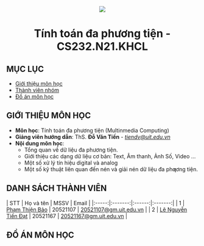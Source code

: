 <p align="center">
   <a href="https://www.uit.edu.vn/">
      <img src="https://i.imgur.com/WmMnSRt.png" border="none">
   </a>
</p>
<h1 align="center">
    Tính toán đa phương tiện - CS232.N21.KHCL
</h1>

## MỤC LỤC
* [Giới thiệu môn học](#gioithieumonhoc)
* [Thành viên nhóm](#thanhvien)
* [Đồ án môn học](#doan)

## GIỚI THIỆU MÔN HỌC
<a name="gioithieumonhoc"></a>
+ **Môn học**: Tính toán đa phương tiện (Multinmedia Computing)
+ **Giảng viên hướng dẫn**: ThS. **Đỗ Văn Tiến** - *tiendv@uit.edu.vn*
+ **Nội dung môn học**:
   + Tổng quan về dữ liệu đa phương tiện.
   + Giới thiệu các dạng dữ liệu cơ bản: Text, Âm thanh, Ảnh Số, Video …
   + Một số xử lý tín hiệu digital và analog
   + Một số kỹ thuật liên quan đến nén và giải nén dữ liệu đa phƣơng tiện.

## DANH SÁCH THÀNH VIÊN
<a name="thanhvien"></a>
| STT | Họ và tên | MSSV | Email |
|:-----:|:-------:|:------:|:-------:|
| 1 | [Phạm Thiện Bảo](https://github.com/beetibao) | 20521107 | 20521107@gm.uit.edu.vn |
| 2 | [Lê Nguyễn Tiến Đạt](https://github.com/lenguyentiendat) | 20521167 | 20521167@gm.uit.edu.vn |

## ĐỒ ÁN MÔN HỌC
<a name="doan"></a>
